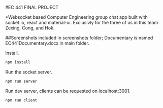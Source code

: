 #EC 441 FINAL PROJECT

*Websocket based Computer Engineering group chat app built with socket.io, react and material-ui.
Exclusivly for the three of us in this team Zexing, Cong, and Hok.

##Screenshots included in screenshots folder; Documentary is named EC441Documentary.docx in main folder.



Install.

``` bash
npm install
```

Run the socket server.

``` bash
npm run server
```

Run dev server, clients can be requested on localhost:3001.

``` bash
npm run client
```


